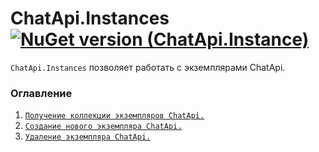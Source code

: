# ChatApi.Instances [![NuGet version (ChatApi.Instance)](https://img.shields.io/badge/NuGet%20version-1.0.1-success?style=for-the-badge&logo=appveyor)](https://www.nuget.org/packages/ChatApi.Instance/)
`ChatApi.Instances` позволяет работать с экземплярами ChatApi.

### Оглавление
1.  [`Получение коллекции экземпляров ChatApi.`](Operations/GetChatApiInstances.md)
2.  [`Создание нового экземпляра ChatApi.`](Operations/CreateChatApiInstance.md)
3.  [`Удаление экземпляра ChatApi.`](Operations/RemoveChatApiInstance.md)
